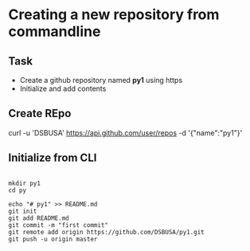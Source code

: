 # Creating a new repository from commandline

## Task
* Create a github repository named __py1__ using https
* Initialize and add contents


## Create REpo
curl -u 'DSBUSA' https://api.github.com/user/repos -d '{"name":"py1"}'

## Initialize from CLI

~~~~

mkdir py1
cd py

echo "# py1" >> README.md
git init
git add README.md
git commit -m "first commit"
git remote add origin https://github.com/DSBUSA/py1.git
git push -u origin master

~~~~
